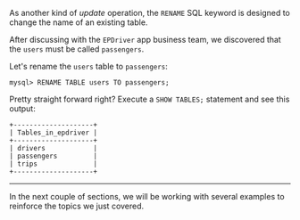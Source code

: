 As another kind of _update_ operation, the `RENAME` SQL keyword is designed to change the name of an existing table.

After discussing with the `EPDriver` app business team, we discovered that the `users` must be called `passengers`.

Let's rename the `users` table to `passengers`:

```
mysql> RENAME TABLE users TO passengers;
```

Pretty straight forward right? 
Execute a `SHOW TABLES;` statement and see this output:

```
+--------------------+
| Tables_in_epdriver |
+--------------------+
| drivers            |
| passengers         |
| trips              |
+--------------------+
```

---
In the next couple of sections, we will be working with several examples to reinforce the topics we just covered.